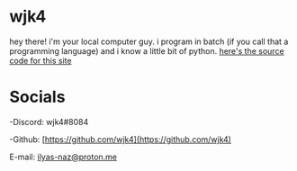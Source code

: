 # **wjk4**
hey there! i'm your local computer guy. i program in batch (if you call that a programming language) and i know a little bit of python. [here's the source code for this site](https://github.com/wjk4/wjk4.github.io)

# **Socials**

-Discord: wjk4#8084

-Github: [https://github.com/wjk4](https://github.com/wjk4)

E-mail: ilyas-naz@proton.me

